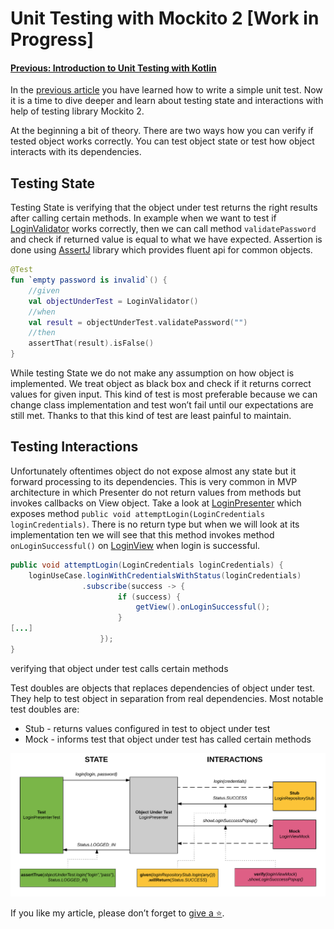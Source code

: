 # Unit Testing with Mockito 2 [Work in Progress]

#### [Previous: Introduction to Unit Testing with Kotlin](/docs/Unit-Testing-Introduction.md)

In the [previous article](/docs/Unit-Testing-Introduction.md) you have learned how to write a simple unit test. Now it is a time to dive deeper and learn about testing state and interactions with help of testing library Mockito 2.

At the beginning a bit of theory. There are two ways how you can verify if tested object works correctly. You can test object state or test how object interacts with its dependencies.

## Testing State

Testing State is verifying that the object under test returns the right results after calling certain methods. In example when we want to test if [LoginValidator]() works correctly, then we can call method `validatePassword` and check if returned value is equal to what we have expected. Assertion is done using [AssertJ](http://joel-costigliola.github.io/assertj/assertj-core-quick-start.html) library which provides fluent api for common objects.

```kotlin
@Test
fun `empty password is invalid`() {
    //given
    val objectUnderTest = LoginValidator()
    //when
    val result = objectUnderTest.validatePassword("")
    //then
    assertThat(result).isFalse()
}
```
While testing State we do not make any assumption on how object is implemented. We treat object as black box and check if it returns correct values for given input. This kind of test is most preferable because we can change class implementation and test won’t fail until our expectations are still met. Thanks to that this kind of test are least painful to maintain.

## Testing Interactions 

Unfortunately oftentimes object do not expose almost any state but it forward processing to its dependencies. This is very common in MVP architecture in which Presenter do not return values from methods but invokes callbacks on View object. Take a look at [LoginPresenter]() which exposes method `public void attemptLogin(LoginCredentials loginCredentials)`. There is no return type but when we will look at its implementation ten we will see that this method  invokes method `onLoginSuccessful()` on [LoginView]() when login is successful.

```java
public void attemptLogin(LoginCredentials loginCredentials) {
    loginUseCase.loginWithCredentialsWithStatus(loginCredentials)
                .subscribe(success -> {
                        if (success) {
                            getView().onLoginSuccessful();
                        } 
[...]
                    });
}
```


verifying that object under test calls certain methods

Test doubles are objects that replaces dependencies of object under test. They help to test object in separation from real dependencies.  Most notable test doubles are:

- Stub - returns values configured in test to object under test
- Mock - informs test that object under test has called certain methods

<p align="center">
  <img src="/assets/stub_mock.png" alt="Stub and Mock"/>
</p>

If you like my article, please don’t forget to [give a :star:](https://github.com/dbacinski/Android-Testing-With-Kotlin/).
